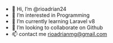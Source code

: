 - 👋 Hi, I’m @rioadrian24
- 👀 I’m interested in Programming
- 🌱 I’m currently learning Laravel v8
- 💞️ I’m looking to collaborate on Github
- 📫 contact me rioadrianmg@gmail.com

<!---
rioadrian24/rioadrian24 is a ✨ special ✨ repository because its `README.md` (this file) appears on your GitHub profile.
You can click the Preview link to take a look at your changes.
--->
